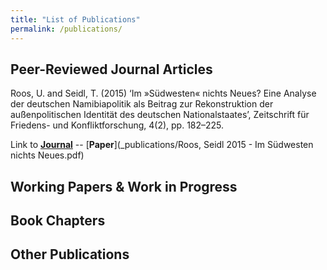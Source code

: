 ```yaml
---
title: "List of Publications"
permalink: /publications/
---
```



## Peer-Reviewed Journal Articles

Roos, U. and Seidl, T. (2015) ‘Im »Südwesten« nichts Neues? Eine Analyse der deutschen Namibiapolitik als Beitrag zur Rekonstruktion der außenpolitischen Identität des deutschen Nationalstaates’, Zeitschrift für Friedens- und Konfliktforschung, 4(2), pp. 182–225.

Link to [**Journal**](https://www.nomos-elibrary.de/10.5771/2192-1741-2015-2-182/im-suedwesten-nichts-neues-eine-analyse-der-deutschen-namibiapolitik-als-beitrag-zur-rekonstruktion-der-aussenpolitischen-identitaet-des-deutschen-nationalstaates-volume-4-2015-issue-2?page=1) -- [**Paper**](_publications/Roos, Seidl 2015 - Im Südwesten nichts Neues.pdf)

## Working Papers & Work in Progress



## Book Chapters



## Other Publications

